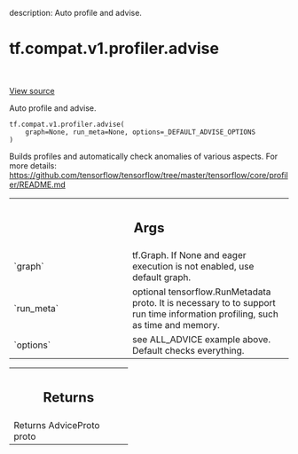 description: Auto profile and advise.

<div itemscope itemtype="http://developers.google.com/ReferenceObject">
<meta itemprop="name" content="tf.compat.v1.profiler.advise" />
<meta itemprop="path" content="Stable" />
</div>

# tf.compat.v1.profiler.advise

<!-- Insert buttons and diff -->

<table class="tfo-notebook-buttons tfo-api nocontent" align="left">

</table>

<a target="_blank" class="external" href="/code/stable/tensorflow/python/profiler/model_analyzer.py">View source</a>



Auto profile and advise.

<pre class="devsite-click-to-copy prettyprint lang-py tfo-signature-link">
<code>tf.compat.v1.profiler.advise(
    graph=None, run_meta=None, options=_DEFAULT_ADVISE_OPTIONS
)
</code></pre>



<!-- Placeholder for "Used in" -->

  Builds profiles and automatically check anomalies of various
  aspects. For more details:
  https://github.com/tensorflow/tensorflow/tree/master/tensorflow/core/profiler/README.md

<!-- Tabular view -->
 <table class="responsive fixed orange">
<colgroup><col width="214px"><col></colgroup>
<tr><th colspan="2"><h2 class="add-link">Args</h2></th></tr>

<tr>
<td>
`graph`
</td>
<td>
tf.Graph. If None and eager execution is not enabled, use default
graph.
</td>
</tr><tr>
<td>
`run_meta`
</td>
<td>
optional tensorflow.RunMetadata proto. It is necessary to to
support run time information profiling, such as time and memory.
</td>
</tr><tr>
<td>
`options`
</td>
<td>
see ALL_ADVICE example above. Default checks everything.
</td>
</tr>
</table>



<!-- Tabular view -->
 <table class="responsive fixed orange">
<colgroup><col width="214px"><col></colgroup>
<tr><th colspan="2"><h2 class="add-link">Returns</h2></th></tr>
<tr class="alt">
<td colspan="2">
Returns AdviceProto proto
</td>
</tr>

</table>

